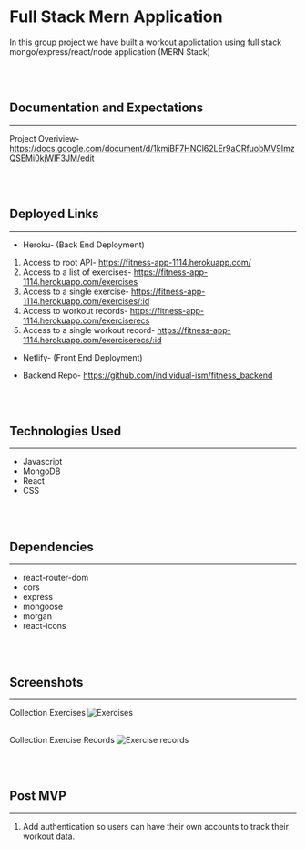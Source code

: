 # Full Stack Mern Application

In this group project we have built a workout applictation using full stack mongo/express/react/node application (MERN Stack)

<br></br>
## Documentation and Expectations
---
Project Overiview- https://docs.google.com/document/d/1kmjBF7HNCl62LEr9aCRfuobMV9ImzQSEMi0kjWIF3JM/edit

<br></br>
## Deployed Links
---
* Heroku- (Back End Deployment)
1. Access to root API- https://fitness-app-1114.herokuapp.com/
2. Access to a list of exercises- https://fitness-app-1114.herokuapp.com/exercises
3. Access to a single exercise- https://fitness-app-1114.herokuapp.com/exercises/:id
4. Access to workout records- https://fitness-app-1114.herokuapp.com/exerciserecs
5. Access to a single workout record- https://fitness-app-1114.herokuapp.com/exerciserecs/:id


* Netlify- (Front End Deployment)

* Backend Repo- https://github.com/individual-ism/fitness_backend

</br></br>
## Technologies Used
---
* Javascript
* MongoDB
* React
* CSS

<br></br>
## Dependencies
---
* react-router-dom
* cors
* express
* mongoose
* morgan
* react-icons

<br></br>
## Screenshots
---
Collection Exercises 
![Exercises](https://i.imgur.com/KRIp0hc.png)
<br></br>

Collection Exercise Records
![Exercise records](https://i.imgur.com/HghZIre.png)

<br></br>
## Post MVP
---
1. Add authentication so users can have their own accounts to track their workout data.